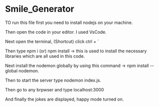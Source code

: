 # Smile_Generator

TO run this file first you need to install nodejs on your machine.

Then open the code in your editor. I used VsCode.

Next open the terminal, (Shortcut) click ctrl + `

Then type npm i (or) npm install -> this is used to install the necessary libraries which are all used in this code.

Next install the nodemon globally by using this command -> npm install --global nodemon.

Then to start the server type nodemon index.js.

Then go to any brpwser and type localhost:3000

And finally the jokes are displayed, happy mode turned on.
